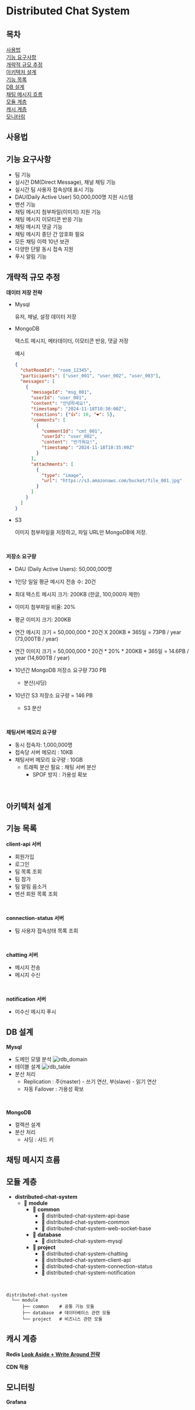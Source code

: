 # Distributed Chat System

## 목차

[사용법](#사용법)  
[기능 요구사항](#기능-요구사항)  
[개략적 규모 추정](#개략적-규모-추정)  
[아키텍처 설계](#아키텍처-설계)  
[기능 목록](#기능-목록)  
[DB 설계](#DB-설계)  
[채팅 메시지 흐름](#채팅-메시지-흐름)  
[모듈 계층](#모듈-계층)  
[캐시 계층](#캐시-계층)  
[모니터링](#모니터링)

## 사용법

## 기능 요구사항

- 팀 기능
- 실시간 DM(Direct Message), 채널 채팅 기능
- 실시간 팀 사용자 접속상태 표시 기능
- DAU(Daily Active User) 50,000,000명 지원 시스템
- 멘션 기능
- 채팅 메시지 첨부파일(이미지) 지원 기능
- 채팅 메시지 이모티콘 반응 기능
- 채팅 메시지 댓글 기능
- 채팅 메시지 종단 간 암호화 필요
- 모든 채팅 이력 10년 보관
- 다양한 단말 동시 접속 지원
- 푸시 알림 기능

## 개략적 규모 추정

**데이터 저장 전략**

- Mysql

  유저, 채널, 설정 데이터 저장


- MongoDB

  텍스트 메시지, 메타데이터, 이모티콘 반응, 댓글 저장

  예시

    ```json
    {
      "chatRoomId": "room_12345",
      "participants": ["user_001", "user_002", "user_003"],
      "messages": [
        {
          "messageId": "msg_001",
          "userId": "user_001",
          "content": "안녕하세요!",
          "timestamp": "2024-11-18T10:30:00Z",
          "reactions": {"👍": 10, "❤️": 5},
          "comments": [
            {
              "commentId": "cmt_001",
              "userId": "user_002",
              "content": "반가워요!",
              "timestamp": "2024-11-18T10:35:00Z"
            }
          ],
          "attachments": [
            {
              "type": "image",
              "url": "https://s3.amazonaws.com/bucket/file_001.jpg"
            }
          ]
        }
      ]
    }
    ```


- S3

  이미지 첨부파일을 저장하고, 파일 URL만 MongoDB에 저장.

<br>

**저장소 요구량**

- DAU (Daily Active Users): 50,000,000명
- 1인당 일일 평균 메시지 전송 수: 20건
- 최대 텍스트 메시지 크기: 200KB (한글, 100,000자 제한)
- 이미지 첨부파일 비율: 20%
- 평균 이미지 크기: 200KB

- 연간 메시지 크기 = 50,000,000 * 20건 X 200KB * 365일 = 73PB / year (73,000TB / year)
- 연간 이미지 크기 = 50,000,000 * 20건 * 20% * 200KB * 365일 = 14.6PB / year (14,600TB / year)

- 10년간 MongoDB 저장소 요구량 730 PB
    - 분산(샤딩)

- 10년간 S3 저장소 요구량 = 146 PB
    - S3 분산

<br>

**채팅서버 메모리 요구량**

- 동시 접속자: 1,000,000명
- 접속당 서버 메모리 : 10KB
- 채팅서버 메모리 요구량 : 10GB
    - 트래픽 분산 필요 : 채팅 서버 분산
        - SPOF 방지 : 가용성 확보

<br>

## 아키텍처 설계

## 기능 목록

**client-api 서버**

- 회원가입
- 로그인
- 팀 목록 조회
- 팀 참가
- 팀 알림 음소거
- 멘션 회원 목록 조회

<br>

**connection-status 서버**

- 팀 사용자 접속상태 목록 조회

<br>

**chatting 서버**

- 메시지 전송
- 메시지 수신

<br>

**notification 서버**

- 미수신 메시지 푸시

## DB 설계

**Mysql**

- 도메인 모델 분석
  ![rdb_domain](./image/rdb_domain.png)
- 테이블 설계
  ![rdb_table](./image/rdb_table.png)
- 분산 처리
    - Replication : 주(master) - 쓰기 연산, 부(slave) - 읽기 연산
    - 자동 Failover : 가용성 확보

<br>

**MongoDB**

- 컬렉션 설계
- 분산 처리
    - 샤딩 : 샤드 키

## 채팅 메시지 흐름

## 모듈 계층

- **distributed-chat-system**
    - 📂 **module**
        - 📂 **common**
            - 📁 distributed-chat-system-api-base
            - 📁 distributed-chat-system-common
            - 📁 distributed-chat-system-web-socket-base
        - 📂 **database**
            - 📁 distributed-chat-system-mysql
        - 📂 **project**
            - 📁 distributed-chat-system-chatting
            - 📁 distributed-chat-system-client-api
            - 📁 distributed-chat-system-connection-status
            - 📁 distributed-chat-system-notification

<br>

~~~
distributed-chat-system
  └── module
      ├── common    # 공통 기능 모듈
      ├── database  # 데이터베이스 관련 모듈
      └── project   # 비즈니스 관련 모듈
~~~

## 캐시 계층

**Redis [Look Aside + Write Around 전략](https://rotomoo.tistory.com/99)**

**CDN 적용**

## 모니터링

**Grafana**